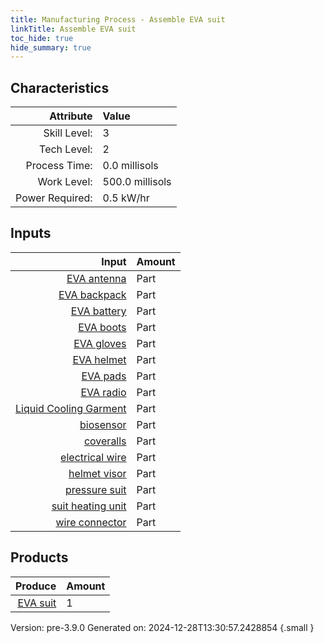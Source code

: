 ```yaml
---
title: Manufacturing Process - Assemble EVA suit
linkTitle: Assemble EVA suit
toc_hide: true
hide_summary: true
---
```



## Characteristics

| Attribute      | Value |
|--------:|:------|
|Skill Level:|3|
|Tech Level:|2|
|Process Time:|0.0 millisols|
|Work Level:|500.0 millisols|
|Power Required:|0.5 kW/hr|

## Inputs

| Input      | Amount |
|--------:|:------|
|[EVA antenna](/docs/definitions/part/eva-antenna)|Part|1|
|[EVA backpack](/docs/definitions/part/eva-backpack)|Part|1|
|[EVA battery](/docs/definitions/part/eva-battery)|Part|1|
|[EVA boots](/docs/definitions/part/eva-boots)|Part|1|
|[EVA gloves](/docs/definitions/part/eva-gloves)|Part|1|
|[EVA helmet](/docs/definitions/part/eva-helmet)|Part|1|
|[EVA pads](/docs/definitions/part/eva-pads)|Part|1|
|[EVA radio](/docs/definitions/part/eva-radio)|Part|1|
|[Liquid Cooling Garment](/docs/definitions/part/liquid-cooling-garment)|Part|1|
|[biosensor](/docs/definitions/part/biosensor)|Part|6|
|[coveralls](/docs/definitions/part/coveralls)|Part|1|
|[electrical wire](/docs/definitions/part/electrical-wire)|Part|2|
|[helmet visor](/docs/definitions/part/helmet-visor)|Part|1|
|[pressure suit](/docs/definitions/part/pressure-suit)|Part|1|
|[suit heating unit](/docs/definitions/part/suit-heating-unit)|Part|1|
|[wire connector](/docs/definitions/part/wire-connector)|Part|10|

## Products


| Produce      | Amount |
|--------:|:------|
|[EVA suit](/docs/definitions/null/eva-suit)|1|


Version: pre-3.9.0 Generated on: 2024-12-28T13:30:57.2428854
{.small }

